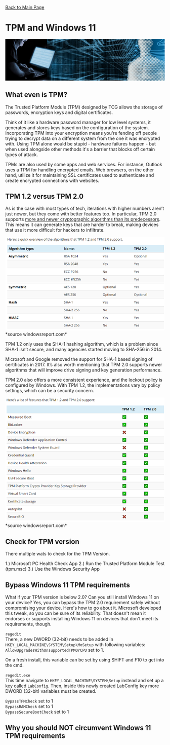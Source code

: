 [Back to Main Page](../index.html) 

# TPM and Windows 11

<img src="../img/banner_hackerblue.jpg" width="1000">

## What even is TPM?

The Trusted Platform Module (TPM) designed by TCG allows the storage of passwords, encryption keys and digital certificates. 

Think of it like a hardware password manager for low level systems, it generates and stores keys based on the configuration of the system. Incorporating TPM into your encryption means you're fending off people trying to decrypt data on a different system from the one it was encrypted with. Using TPM alone would be stupid - hardware failures happen - but when used alongside other methods it's a barrier that blocks off certain types of attack.

TPMs are also used by some apps and web services. For instance, Outlook uses a TPM for handling encrypted emails. Web browsers, on the other hand, utilize it for maintaining SSL certificates used to authenticate and create encrypted connections with websites.

## TPM 1.2 versus TPM 2.0

As is the case with most types of tech, iterations with higher numbers aren’t just newer, but they come with better features too. In particular, TPM 2.0 supports [more and newer cryptographic algorithms than its predecessors](https://trustedcomputinggroup.org/resource/tcg-algorithm-registry/). This means it can generate keys that are harder to break, making devices that use it more difficult for hackers to infiltrate.

<img src="../img/blog-22-tpm12vs2.PNG" width="600">  
*source windowsreport.com*  

TPM 1.2 only uses the SHA-1 hashing algorithm, which is a problem since SHA-1 isn’t secure, and many agencies started moving to SHA-256 in 2014.

Microsoft and Google removed the support for SHA-1 based signing of certificates in 2017. It’s also worth mentioning that TPM 2.0 supports newer algorithms that will improve drive signing and key generation performance.

TPM 2.0 also offers a more consistent experience, and the lockout policy is configured by Windows. With TPM 1.2, the implementations vary by policy settings, which can be a security concern.

<img src="../img/blog-22-tpm12vs2-2.PNG" width="600">  
*source windowsreport.com*  

## Check for TPM version

There multiple wats to check for the TPM Version.

1.) Microsoft PC Health Check App
2.) Run the Trusted Platform Module Test (tpm.msc)
3.) Use the Windows Security App

## Bypass Windows 11 TPM requirements

What if your TPM version is below 2.0? Can you still install Windows 11 on your device? Yes, you can bypass the TPM 2.0 requirement safely without compromising your device. Here's how to go about it. Microsoft developed this tweak, so you can be sure of its reliability. That doesn't mean it endorses or supports installing Windows 11 on devices that don't meet its requirements, though.

`regedit`  
There, a new DWORD (32-bit) needs to be added in `HKEY_LOCAL_MACHINE\SYSTEM\Setup\MoSetup` with following variables:
`AllowUpgradesWithUnsupportedTPMOrCPU` set to 1.  
  
On a fresh install, this variable can be set by using SHIFT and F10 to get into the cmd.
  
`regedit.exe`  
This time navigate to `HKEY_LOCAL_MACHINE\SYSTEM\Setup` instead and set up a key called `LabConfig`. Then, inside this newly created LabConfig key more DWORD (32-bit) variables must be created.  

`BypassTPMCheck` set to 1  
`BypassRAMCheck` set to 1  
`BypassSecureBootCheck` set to 1  



## Why you should NOT circumvent Windows 11 TPM requirements
